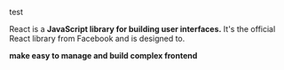 test

React is a **JavaScript library for building user interfaces.** It's the official React library from Facebook and is designed to.

**make easy to manage and build complex frontend**
